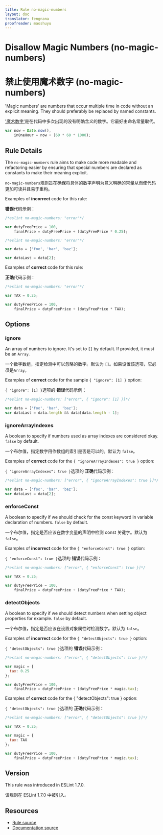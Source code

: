 ```yaml
---
title: Rule no-magic-numbers
layout: doc
translator: fengnana
proofreader: maoshuyu
---
```

<!-- Note: No pull requests accepted for this file. See README.md in the root directory for details. -->

# Disallow Magic Numbers (no-magic-numbers)

# 禁止使用魔术数字 (no-magic-numbers)

'Magic numbers' are numbers that occur multiple time in code without an explicit meaning.
They should preferably be replaced by named constants.

['魔术数字'](https://zh.wikipedia.org/zh-cn/%E9%AD%94%E8%A1%93%E6%95%B8%E5%AD%97)是在代码中多次出现的没有明确含义的数字。它最好由命名常量取代。

```js
var now = Date.now(),
    inOneHour = now + (60 * 60 * 1000);
```

## Rule Details

The `no-magic-numbers` rule aims to make code more readable and refactoring easier by ensuring that special numbers
are declared as constants to make their meaning explicit.

`no-magic-numbers`规则旨在确保将具体的数字声明为意义明确的常量从而使代码更加可读并且易于重构。

Examples of **incorrect** code for this rule:

**错误**代码示例：

```js
/*eslint no-magic-numbers: "error"*/

var dutyFreePrice = 100,
    finalPrice = dutyFreePrice + (dutyFreePrice * 0.25);
```

```js
/*eslint no-magic-numbers: "error"*/

var data = ['foo', 'bar', 'baz'];

var dataLast = data[2];
```

Examples of **correct** code for this rule:

**正确**代码示例：

```js
/*eslint no-magic-numbers: "error"*/

var TAX = 0.25;

var dutyFreePrice = 100,
    finalPrice = dutyFreePrice + (dutyFreePrice * TAX);
```

## Options

### ignore

An array of numbers to ignore. It's set to `[]` by default.
If provided, it must be an `Array`.

一个数字数组，指定检测中可以忽略的数字。默认为 `[]`。如果设置该选项，它必须是`Array`。

Examples of **correct** code for the sample `{ "ignore": [1] }` option:

`{ "ignore": [1] }`选项的 **错误**代码示例：

```js
/*eslint no-magic-numbers: ["error", { "ignore": [1] }]*/

var data = ['foo', 'bar', 'baz'];
var dataLast = data.length && data[data.length - 1];
```

### ignoreArrayIndexes

A boolean to specify if numbers used as array indexes are considered okay. `false` by default.

一个布尔值，指定数字用作数组的索引是否是可以的。默认为 `false`。

Examples of **correct** code for the `{ "ignoreArrayIndexes": true }` option:

`{ "ignoreArrayIndexes": true }`选项的 **正确**代码示例：

```js
/*eslint no-magic-numbers: ["error", { "ignoreArrayIndexes": true }]*/

var data = ['foo', 'bar', 'baz'];
var dataLast = data[2];
```

### enforceConst

A boolean to specify if we should check for the const keyword in variable declaration of numbers. `false` by default.

一个布尔值，指定是否应该在数字变量的声明中检测 const 关键字。默认为`false`。

Examples of **incorrect** code for the `{ "enforceConst": true }` option:

`{ "enforceConst": true }`选项的 **错误**代码示例：

```js
/*eslint no-magic-numbers: ["error", { "enforceConst": true }]*/

var TAX = 0.25;

var dutyFreePrice = 100,
    finalPrice = dutyFreePrice + (dutyFreePrice * TAX);
```

### detectObjects

A boolean to specify if we should detect numbers when setting object properties for example. `false` by default.

一个布尔值，指定是否应该在设置对象属性时检测数字。默认为 `false`。

Examples of **incorrect** code for the `{ "detectObjects": true }` option:

`{ "detectObjects": true }`选项的 **错误**代码示例：

```js
/*eslint no-magic-numbers: ["error", { "detectObjects": true }]*/

var magic = {
  tax: 0.25
};

var dutyFreePrice = 100,
    finalPrice = dutyFreePrice + (dutyFreePrice * magic.tax);
```

Examples of **correct** code for the { "detectObjects": true } option:

`{ "detectObjects": true }`选项的 **正确**代码示例：

```js
/*eslint no-magic-numbers: ["error", { "detectObjects": true }]*/

var TAX = 0.25;

var magic = {
  tax: TAX
};

var dutyFreePrice = 100,
    finalPrice = dutyFreePrice + (dutyFreePrice * magic.tax);
```

## Version

This rule was introduced in ESLint 1.7.0.

该规则在 ESLint 1.7.0 中被引入。

## Resources

* [Rule source](https://github.com/eslint/eslint/tree/master/lib/rules/no-magic-numbers.js)
* [Documentation source](https://github.com/eslint/eslint/tree/master/docs/rules/no-magic-numbers.md)
